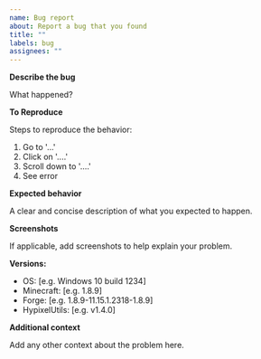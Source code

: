 ```yaml
---
name: Bug report
about: Report a bug that you found
title: ""
labels: bug
assignees: ""
---
```


**Describe the bug**

What happened?

**To Reproduce**

Steps to reproduce the behavior:

1. Go to '...'
2. Click on '....'
3. Scroll down to '....'
4. See error

**Expected behavior**

A clear and concise description of what you expected to happen.

**Screenshots**

If applicable, add screenshots to help explain your problem.

**Versions:**

-   OS: [e.g. Windows 10 build 1234]
-   Minecraft: [e.g. 1.8.9]
-   Forge: [e.g. 1.8.9-11.15.1.2318-1.8.9]
-   HypixelUtils: [e.g. v1.4.0]

**Additional context**

Add any other context about the problem here.
